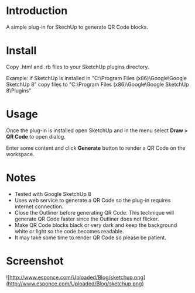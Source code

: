 # Introduction #

A simple plug-in for SkechUp to generate QR Code blocks.

# Install #
Copy .html and .rb files to your SketchUp plugins directory.

Example: if SketchUp is installed in "C:\Program Files (x86)\Google\Google SketchUp 8\"
copy files to "C:\Program Files (x86)\Google\Google SketchUp 8\Plugins\"

# Usage #
Once the plug-in is installed open SketchUp and in the menu select
**Draw > QR Code** to open dialog.

Enter some content and click **Generate** button to render a QR Code on the workspace.

# Notes #
  * Tested with Google SketchUp 8
  * Uses web service to generate a QR Code so the plug-in requires   internet connection.
  * Close the Outliner before generating QR Code. This technique will generate QR Code faster since the Outliner does not flicker.
  * Make QR Code blocks black or very dark and keep the background white or light so the code becomes readable.
  * It may take some time to render QR Code so please be patient.

# Screenshot #
![http://www.esponce.com/Uploaded/Blog/sketchup.png](http://www.esponce.com/Uploaded/Blog/sketchup.png)